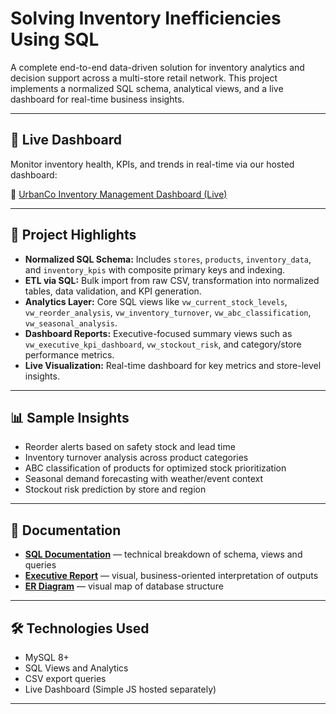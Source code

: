 # Solving Inventory Inefficiencies Using SQL

A complete end-to-end data-driven solution for inventory analytics and decision support across a multi-store retail network. This project implements a normalized SQL schema, analytical views, and a live dashboard for real-time business insights.

---

## 🚀 Live Dashboard

Monitor inventory health, KPIs, and trends in real-time via our hosted dashboard:

🔗 [UrbanCo Inventory Management Dashboard (Live)](https://retail-data-dashboard.vercel.app/)


---

## 🧠 Project Highlights

* **Normalized SQL Schema:** Includes `stores`, `products`, `inventory_data`, and `inventory_kpis` with composite primary keys and indexing.
* **ETL via SQL:** Bulk import from raw CSV, transformation into normalized tables, data validation, and KPI generation.
* **Analytics Layer:** Core SQL views like `vw_current_stock_levels`, `vw_reorder_analysis`, `vw_inventory_turnover`, `vw_abc_classification`, `vw_seasonal_analysis`.
* **Dashboard Reports:** Executive-focused summary views such as `vw_executive_kpi_dashboard`, `vw_stockout_risk`, and category/store performance metrics.
* **Live Visualization:** Real-time dashboard for key metrics and store-level insights.

---

## 📊 Sample Insights

* Reorder alerts based on safety stock and lead time
* Inventory turnover analysis across product categories
* ABC classification of products for optimized stock prioritization
* Seasonal demand forecasting with weather/event context
* Stockout risk prediction by store and region

---

## 📄 Documentation

* **[SQL Documentation](./sql-documentation.docx)** — technical breakdown of schema, views and queries
* **[Executive Report](./Executive%20Report%20(Insights%20and%20Recommendations).docx)** — visual, business-oriented interpretation of outputs
* **[ER Diagram](./ERD.pdf)** — visual map of database structure

---

## 🛠 Technologies Used

* MySQL 8+
* SQL Views and Analytics
* CSV export queries
* Live Dashboard (Simple JS hosted separately)

---




